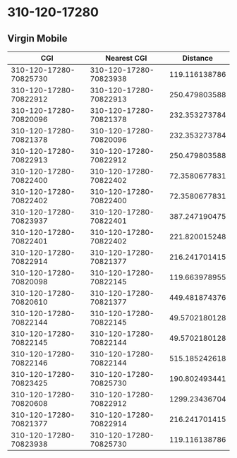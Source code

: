 # 310-120-17280
## Virgin Mobile


| CGI | Nearest CGI | Distance |
|-----|-------------|----------|
| 310-120-17280-70825730 | 310-120-17280-70823938 | 119.116138786 |
| 310-120-17280-70822912 | 310-120-17280-70822913 | 250.479803588 |
| 310-120-17280-70820096 | 310-120-17280-70821378 | 232.353273784 |
| 310-120-17280-70821378 | 310-120-17280-70820096 | 232.353273784 |
| 310-120-17280-70822913 | 310-120-17280-70822912 | 250.479803588 |
| 310-120-17280-70822400 | 310-120-17280-70822402 | 72.3580677831 |
| 310-120-17280-70822402 | 310-120-17280-70822400 | 72.3580677831 |
| 310-120-17280-70823937 | 310-120-17280-70822401 | 387.247190475 |
| 310-120-17280-70822401 | 310-120-17280-70822402 | 221.820015248 |
| 310-120-17280-70822914 | 310-120-17280-70821377 | 216.241701415 |
| 310-120-17280-70820098 | 310-120-17280-70822145 | 119.663978955 |
| 310-120-17280-70820610 | 310-120-17280-70821377 | 449.481874376 |
| 310-120-17280-70822144 | 310-120-17280-70822145 | 49.5702180128 |
| 310-120-17280-70822145 | 310-120-17280-70822144 | 49.5702180128 |
| 310-120-17280-70822146 | 310-120-17280-70822144 | 515.185242618 |
| 310-120-17280-70823425 | 310-120-17280-70825730 | 190.802493441 |
| 310-120-17280-70820608 | 310-120-17280-70822912 | 1299.23436704 |
| 310-120-17280-70821377 | 310-120-17280-70822914 | 216.241701415 |
| 310-120-17280-70823938 | 310-120-17280-70825730 | 119.116138786 |
